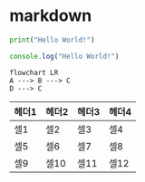 # markdown

```python
print("Hello World!")
```

```javascript
console.log("Hello World!")
```

```mermaid
flowchart LR
A ---> B ---> C
D ---> C
```

헤더1|헤더2|헤더3|헤더4
---|---|---|---
셀1|셀2|셀3|셀4
셀5|셀6|셀7|셀8
셀9|셀10|셀11|셀12
